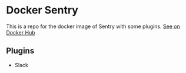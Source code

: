 # Docker Sentry

This is a repo for the docker image of Sentry with some plugins.
[See on Docker Hub](https://hub.docker.com/r/yuzu/docker-sentry)


## Plugins

* Slack